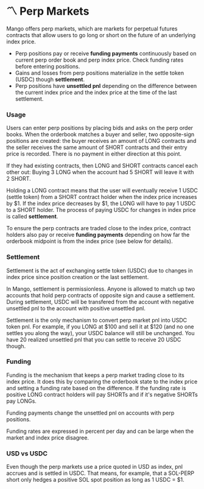 # 〽 Perp Markets

Mango offers perp markets, which are markets for perpetual futures contracts that allow users to go long or short on the future of an underlying index price.

* Perp positions pay or receive **funding payments** continuously based on current perp order book and perp index price. Check funding rates before entering positions.
* Gains and losses from perp positions materialize in the settle token (USDC) though **settlement**.
* Perp positions have **unsettled pnl** depending on the difference between the current index price and the index price at the time of the last settlement.

### Usage

Users can enter perp positions by placing bids and asks on the perp order books. When the orderbook matches a buyer and seller, two opposite-sign positions are created: the buyer receives an amount of LONG contracts and the seller receives the same amount of SHORT contracts and their entry price is recorded. There is no payment in either direction at this point.&#x20;

If they had existing contracts, then LONG and SHORT contracts cancel each other out: Buying 3 LONG when the account had 5 SHORT will leave it with 2 SHORT.

Holding a LONG contract means that the user will eventually receive 1 USDC (settle token) from a SHORT contract holder when the index price increases by $1. If the index price decreases by $1, the LONG will have to pay 1 USDC to a SHORT holder. The process of paying USDC for changes in index price is called **settlement**.

To ensure the perp contracts are traded close to the index price, contract holders also pay or receive **funding payments** depending on how far the orderbook midpoint is from the index price (see below for details).

### Settlement

Settlement is the act of exchanging settle token (USDC) due to changes in index price since position creation or the last settlement.

In Mango, settlement is permissionless. Anyone is allowed to match up two accounts that hold perp contracts of opposite sign and cause a settlement. During settlement, USDC will be transfered from the account with negative unsettled pnl to the account with positive unsettled pnl.

Settlement is the only mechanism to convert perp market pnl into USDC token pnl. For example, if you LONG at $100 and sell it at $120 (and no one settles you along the way), your USDC balance will still be unchanged. You have 20 realized unsettled pnl that you can settle to receive 20 USDC though.

### Funding

Funding is the mechanism that keeps a perp market trading close to its index price. It does this by comparing the orderbook state to the index price and setting a funding rate based on the difference. If the funding rate is positive LONG contract holders will pay SHORTs and if it's negative SHORTs pay LONGs.

Funding payments change the unsettled pnl on accounts with perp positions.

Funding rates are expressed in percent per day and can be large when the market and index price disagree.

### USD vs USDC

Even though the perp markets use a price quoted in USD as index, pnl accrues and is settled in USDC. That means, for example, that a SOL-PERP short only hedges a positive SOL spot position as long as 1 USDC = $1.
